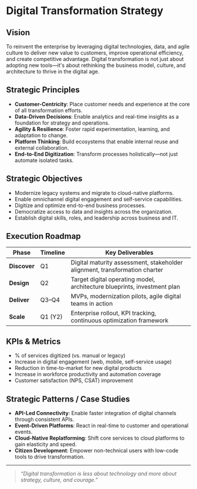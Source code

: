 # Digital Transformation Strategy

## Vision

To reinvent the enterprise by leveraging digital technologies, data, and agile culture to deliver new value to customers, improve operational efficiency, and create competitive advantage. Digital transformation is not just about adopting new tools—it's about rethinking the business model, culture, and architecture to thrive in the digital age.

## Strategic Principles

- **Customer-Centricity**: Place customer needs and experience at the core of all transformation efforts.
- **Data-Driven Decisions**: Enable analytics and real-time insights as a foundation for strategy and operations.
- **Agility & Resilience**: Foster rapid experimentation, learning, and adaptation to change.
- **Platform Thinking**: Build ecosystems that enable internal reuse and external collaboration.
- **End-to-End Digitization**: Transform processes holistically—not just automate isolated tasks.

## Strategic Objectives

- Modernize legacy systems and migrate to cloud-native platforms.
- Enable omnichannel digital engagement and self-service capabilities.
- Digitize and optimize end-to-end business processes.
- Democratize access to data and insights across the organization.
- Establish digital skills, roles, and leadership across business and IT.

## Execution Roadmap

| Phase       | Timeline | Key Deliverables |
|-------------|----------|------------------|
| **Discover** | Q1       | Digital maturity assessment, stakeholder alignment, transformation charter |
| **Design**   | Q2       | Target digital operating model, architecture blueprints, investment plan |
| **Deliver**  | Q3–Q4    | MVPs, modernization pilots, agile digital teams in action |
| **Scale**    | Q1 (Y2)  | Enterprise rollout, KPI tracking, continuous optimization framework |

## KPIs & Metrics

- % of services digitized (vs. manual or legacy)
- Increase in digital engagement (web, mobile, self-service usage)
- Reduction in time-to-market for new digital products
- Increase in workforce productivity and automation coverage
- Customer satisfaction (NPS, CSAT) improvement

## Strategic Patterns / Case Studies

- **API-Led Connectivity**: Enable faster integration of digital channels through consistent APIs.
- **Event-Driven Platforms**: React in real-time to customer and operational events.
- **Cloud-Native Replatforming**: Shift core services to cloud platforms to gain elasticity and speed.
- **Citizen Development**: Empower non-technical users with low-code tools to drive transformation.

---

> _“Digital transformation is less about technology and more about strategy, culture, and courage.”_


